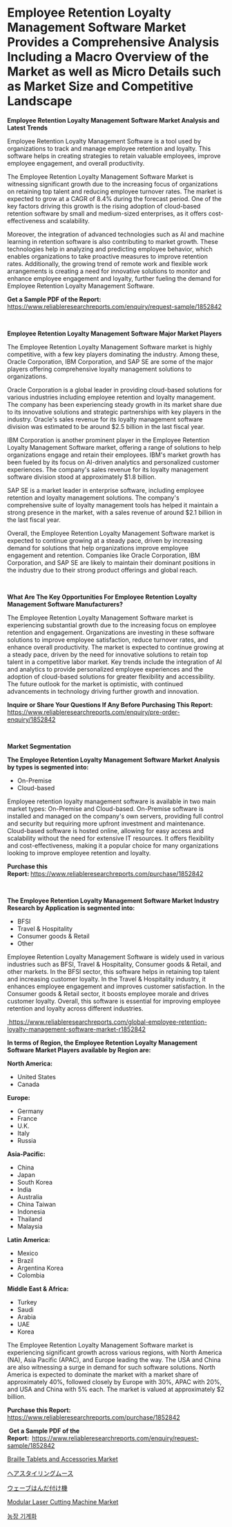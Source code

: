 <p><h1>Employee Retention Loyalty Management Software Market Provides a Comprehensive Analysis Including a Macro Overview of the Market as well as Micro Details such as Market Size and Competitive Landscape</h1></p><p><strong>Employee Retention Loyalty Management Software Market Analysis and Latest Trends</strong></p>
<p><p>Employee Retention Loyalty Management Software is a tool used by organizations to track and manage employee retention and loyalty. This software helps in creating strategies to retain valuable employees, improve employee engagement, and overall productivity.</p><p>The Employee Retention Loyalty Management Software Market is witnessing significant growth due to the increasing focus of organizations on retaining top talent and reducing employee turnover rates. The market is expected to grow at a CAGR of 8.4% during the forecast period. One of the key factors driving this growth is the rising adoption of cloud-based retention software by small and medium-sized enterprises, as it offers cost-effectiveness and scalability.</p><p>Moreover, the integration of advanced technologies such as AI and machine learning in retention software is also contributing to market growth. These technologies help in analyzing and predicting employee behavior, which enables organizations to take proactive measures to improve retention rates. Additionally, the growing trend of remote work and flexible work arrangements is creating a need for innovative solutions to monitor and enhance employee engagement and loyalty, further fueling the demand for Employee Retention Loyalty Management Software.</p></p>
<p><strong>Get a Sample PDF of the Report:&nbsp;</strong> <a href="https://www.reliableresearchreports.com/enquiry/request-sample/1852842">https://www.reliableresearchreports.com/enquiry/request-sample/1852842</a></p>
<p>&nbsp;</p>
<p><strong>Employee Retention Loyalty Management Software Major Market Players</strong></p>
<p><p>The Employee Retention Loyalty Management Software market is highly competitive, with a few key players dominating the industry. Among these, Oracle Corporation, IBM Corporation, and SAP SE are some of the major players offering comprehensive loyalty management solutions to organizations.</p><p>Oracle Corporation is a global leader in providing cloud-based solutions for various industries including employee retention and loyalty management. The company has been experiencing steady growth in its market share due to its innovative solutions and strategic partnerships with key players in the industry. Oracle's sales revenue for its loyalty management software division was estimated to be around $2.5 billion in the last fiscal year.</p><p>IBM Corporation is another prominent player in the Employee Retention Loyalty Management Software market, offering a range of solutions to help organizations engage and retain their employees. IBM's market growth has been fueled by its focus on AI-driven analytics and personalized customer experiences. The company's sales revenue for its loyalty management software division stood at approximately $1.8 billion.</p><p>SAP SE is a market leader in enterprise software, including employee retention and loyalty management solutions. The company's comprehensive suite of loyalty management tools has helped it maintain a strong presence in the market, with a sales revenue of around $2.1 billion in the last fiscal year.</p><p>Overall, the Employee Retention Loyalty Management Software market is expected to continue growing at a steady pace, driven by increasing demand for solutions that help organizations improve employee engagement and retention. Companies like Oracle Corporation, IBM Corporation, and SAP SE are likely to maintain their dominant positions in the industry due to their strong product offerings and global reach.</p></p>
<p>&nbsp;</p>
<p><strong>What Are The Key Opportunities For Employee Retention Loyalty Management Software Manufacturers?</strong></p>
<p><p>The Employee Retention Loyalty Management Software market is experiencing substantial growth due to the increasing focus on employee retention and engagement. Organizations are investing in these software solutions to improve employee satisfaction, reduce turnover rates, and enhance overall productivity. The market is expected to continue growing at a steady pace, driven by the need for innovative solutions to retain top talent in a competitive labor market. Key trends include the integration of AI and analytics to provide personalized employee experiences and the adoption of cloud-based solutions for greater flexibility and accessibility. The future outlook for the market is optimistic, with continued advancements in technology driving further growth and innovation.</p></p>
<p><strong>Inquire or Share Your Questions If Any Before Purchasing This Report:</strong> <a href="https://www.reliableresearchreports.com/enquiry/pre-order-enquiry/1852842">https://www.reliableresearchreports.com/enquiry/pre-order-enquiry/1852842</a></p>
<p>&nbsp;</p>
<p><strong>Market Segmentation</strong></p>
<p><strong>The Employee Retention Loyalty Management Software Market Analysis by types is segmented into:</strong></p>
<p><ul><li>On-Premise</li><li>Cloud-based</li></ul></p>
<p><p>Employee retention loyalty management software is available in two main market types: On-Premise and Cloud-based. On-Premise software is installed and managed on the company's own servers, providing full control and security but requiring more upfront investment and maintenance. Cloud-based software is hosted online, allowing for easy access and scalability without the need for extensive IT resources. It offers flexibility and cost-effectiveness, making it a popular choice for many organizations looking to improve employee retention and loyalty.</p></p>
<p><strong>Purchase this Report:&nbsp;</strong><a href="https://www.reliableresearchreports.com/purchase/1852842">https://www.reliableresearchreports.com/purchase/1852842</a></p>
<p>&nbsp;</p>
<p><strong>The Employee Retention Loyalty Management Software Market Industry Research by Application is segmented into:</strong></p>
<p><ul><li>BFSI</li><li>Travel & Hospitality</li><li>Consumer goods & Retail</li><li>Other</li></ul></p>
<p><p>Employee Retention Loyalty Management Software is widely used in various industries such as BFSI, Travel & Hospitality, Consumer goods & Retail, and other markets. In the BFSI sector, this software helps in retaining top talent and increasing customer loyalty. In the Travel & Hospitality industry, it enhances employee engagement and improves customer satisfaction. In the Consumer goods & Retail sector, it boosts employee morale and drives customer loyalty. Overall, this software is essential for improving employee retention and loyalty across different industries.</p></p>
<p><a href="https://www.reliableresearchreports.com/global-employee-retention-loyalty-management-software-market-r1852842">&nbsp;https://www.reliableresearchreports.com/global-employee-retention-loyalty-management-software-market-r1852842</a></p>
<p><strong>In terms of Region, the Employee Retention Loyalty Management Software Market Players available by Region are:</strong></p>
<p>
    <p> <strong> North America: </strong>
        <ul>
            <li>United States</li>
            <li>Canada</li>
        </ul>
        </p> 
    <p> <strong> Europe: </strong>
        <ul>
            <li>Germany</li>
            <li>France</li>
            <li>U.K.</li>
            <li>Italy</li>
            <li>Russia</li>
        </ul>
        </p> 
    <p> <strong> Asia-Pacific: </strong>
        <ul>
            <li>China</li>
            <li>Japan</li>
            <li>South Korea</li>
            <li>India</li>
            <li>Australia</li>
            <li>China Taiwan</li>
            <li>Indonesia</li>
            <li>Thailand</li>
            <li>Malaysia</li>
        </ul>
        </p> 
    <p> <strong> Latin America: </strong>
        <ul>
            <li>Mexico</li>
            <li>Brazil</li>
            <li>Argentina Korea</li>
            <li>Colombia</li>
        </ul>
        </p> 
    <p> <strong> Middle East & Africa: </strong>
        <ul>
            <li>Turkey</li>
            <li>Saudi</li>
            <li>Arabia</li>
            <li>UAE</li>
            <li>Korea</li>
        </ul>
    </p>
    </p>
<p><p>The Employee Retention Loyalty Management Software market is experiencing significant growth across various regions, with North America (NA), Asia Pacific (APAC), and Europe leading the way. The USA and China are also witnessing a surge in demand for such software solutions. North America is expected to dominate the market with a market share of approximately 40%, followed closely by Europe with 30%, APAC with 20%, and USA and China with 5% each. The market is valued at approximately $2 billion.</p></p>
<p><strong>Purchase this Report: </strong><a href="https://www.reliableresearchreports.com/purchase/1852842">https://www.reliableresearchreports.com/purchase/1852842</a></p>
<p>&nbsp;<strong>Get a Sample PDF of the Report:&nbsp;&nbsp;</strong><a href="https://www.reliableresearchreports.com/enquiry/request-sample/1852842">https://www.reliableresearchreports.com/enquiry/request-sample/1852842</a></p>
<p><strong></strong></p>
<p><p><a href="https://www.linkedin.com/pulse/braille-tablets-accessories-market-goal-estimating-size-future-1velf">Braille Tablets and Accessories Market</a></p><p><a href="https://github.com/oqxogxyvqe90775/Market-Research-Report-List-2/blob/main/666472362379.md">ヘアスタイリングムース</a></p><p><a href="https://medium.com/@eugenethompson65/%E6%B3%A2%E3%81%AF%E3%82%93%E3%81%A0%E4%BB%98%E3%81%91%E6%A9%9F%E5%B8%82%E5%A0%B4%E8%A6%8F%E6%A8%A1-%E5%B8%82%E5%A0%B4%E5%B1%95%E6%9C%9B%E3%81%A8%E5%B8%82%E5%A0%B4%E4%BA%88%E6%B8%AC-2024%E5%B9%B4%E3%81%8B%E3%82%892031%E5%B9%B4-3363d39c2921">ウェーブはんだ付け機</a></p><p><a href="https://www.linkedin.com/pulse/modular-laser-cutting-machine-market-size-examines-its-scope-w0pne">Modular Laser Cutting Machine Market</a></p><p><a href="https://medium.com/@angelitahessel2022/%EB%86%8D%EC%97%85-%EA%B8%B0%EA%B3%84%ED%99%94-%EC%8B%9C%EC%9E%A5-%EC%84%B1%EA%B3%B5%EC%A0%81%EC%9D%B8-%EB%B9%84%EC%A6%88%EB%8B%88%EC%8A%A4-%EC%A0%84%EB%9E%B5%EC%9D%98-%EC%97%B4%EC%87%A0-2031%EB%85%84%EA%B9%8C%EC%A7%80%EC%9D%98-%EC%98%88%EC%B8%A1-e831a27be161">농장 기계화</a></p></p>